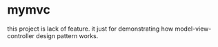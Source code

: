 # mymvc

this project is lack of feature. it just for demonstrating how model-view-controller design pattern works.

